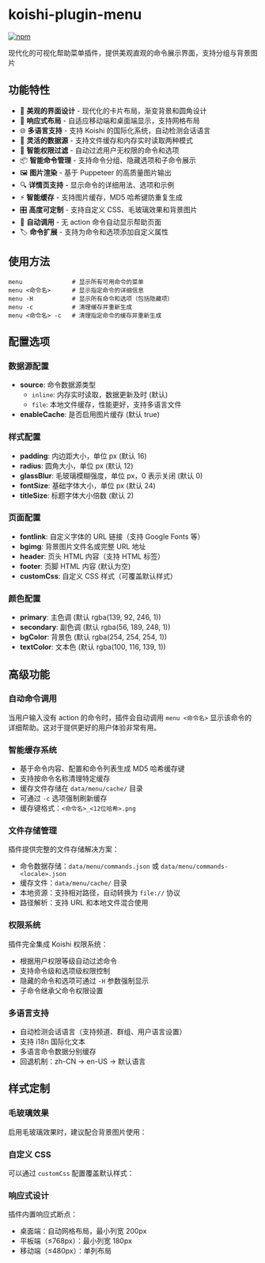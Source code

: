 # koishi-plugin-menu

[![npm](https://img.shields.io/npm/v/koishi-plugin-menu?style=flat-square)](https://www.npmjs.com/package/koishi-plugin-menu)

现代化的可视化帮助菜单插件，提供美观直观的命令展示界面，支持分组与背景图片

## 功能特性

- 🎨 **美观的界面设计** - 现代化的卡片布局，渐变背景和圆角设计
- 📱 **响应式布局** - 自适应移动端和桌面端显示，支持网格布局
- 🌐 **多语言支持** - 支持 Koishi 的国际化系统，自动检测会话语言
- 🔧 **灵活的数据源** - 支持文件缓存和内存实时读取两种模式
- 🎯 **智能权限过滤** - 自动过滤用户无权限的命令和选项
- 📦 **智能命令管理** - 支持命令分组、隐藏选项和子命令展示
- 🖼️ **图片渲染** - 基于 Puppeteer 的高质量图片输出
- 🔍 **详情页支持** - 显示命令的详细用法、选项和示例
- ⚡ **智能缓存** - 支持图片缓存，MD5 哈希键防重复生成
- 🎛️ **高度可定制** - 支持自定义 CSS、毛玻璃效果和背景图片
- 🔄 **自动调用** - 无 action 命令自动显示帮助页面
- 🏷️ **命令扩展** - 支持为命令和选项添加自定义属性

## 使用方法

```text
menu              # 显示所有可用命令的菜单
menu <命令名>      # 显示指定命令的详细信息
menu -H           # 显示所有命令和选项（包括隐藏项）
menu -c           # 清理缓存并重新生成
menu <命令名> -c   # 清理指定命令的缓存并重新生成
```

## 配置选项

### 数据源配置

- **source**: 命令数据源类型
  - `inline`: 内存实时读取，数据更新及时 (默认)
  - `file`: 本地文件缓存，性能更好，支持多语言文件
- **enableCache**: 是否启用图片缓存 (默认 true)

### 样式配置

- **padding**: 内边距大小，单位 px (默认 16)
- **radius**: 圆角大小，单位 px (默认 12)
- **glassBlur**: 毛玻璃模糊强度，单位 px，0 表示关闭 (默认 0)
- **fontSize**: 基础字体大小，单位 px (默认 24)
- **titleSize**: 标题字体大小倍数 (默认 2)

### 页面配置

- **fontlink**: 自定义字体的 URL 链接（支持 Google Fonts 等）
- **bgimg**: 背景图片文件名或完整 URL 地址
- **header**: 页头 HTML 内容（支持 HTML 标签）
- **footer**: 页脚 HTML 内容 (默认为空)
- **customCss**: 自定义 CSS 样式（可覆盖默认样式）

### 颜色配置

- **primary**: 主色调 (默认 rgba(139, 92, 246, 1))
- **secondary**: 副色调 (默认 rgba(56, 189, 248, 1))
- **bgColor**: 背景色 (默认 rgba(254, 254, 254, 1))
- **textColor**: 文本色 (默认 rgba(100, 116, 139, 1))

## 高级功能

### 自动命令调用

当用户输入没有 action 的命令时，插件会自动调用 `menu <命令名>` 显示该命令的详细帮助。这对于提供更好的用户体验非常有用。

### 智能缓存系统

- 基于命令内容、配置和命令列表生成 MD5 哈希缓存键
- 支持按命令名称清理特定缓存
- 缓存文件存储在 `data/menu/cache/` 目录
- 可通过 `-c` 选项强制刷新缓存
- 缓存键格式：`<命令名>_<12位哈希>.png`

### 文件存储管理

插件提供完整的文件存储解决方案：

- 命令数据存储：`data/menu/commands.json` 或 `data/menu/commands-<locale>.json`
- 缓存文件：`data/menu/cache/` 目录
- 本地资源：支持相对路径，自动转换为 `file://` 协议
- 路径解析：支持 URL 和本地文件混合使用

### 权限系统

插件完全集成 Koishi 权限系统：

- 根据用户权限等级自动过滤命令
- 支持命令级和选项级权限控制
- 隐藏的命令和选项可通过 `-H` 参数强制显示
- 子命令继承父命令权限设置

### 多语言支持

- 自动检测会话语言（支持频道、群组、用户语言设置）
- 支持 i18n 国际化文本
- 多语言命令数据分别缓存
- 回退机制：zh-CN → en-US → 默认语言

## 样式定制

### 毛玻璃效果

启用毛玻璃效果时，建议配合背景图片使用：

### 自定义 CSS

可以通过 `customCss` 配置覆盖默认样式：

### 响应式设计

插件内置响应式断点：

- 桌面端：自动网格布局，最小列宽 200px
- 平板端（≤768px）：最小列宽 180px
- 移动端（≤480px）：单列布局
